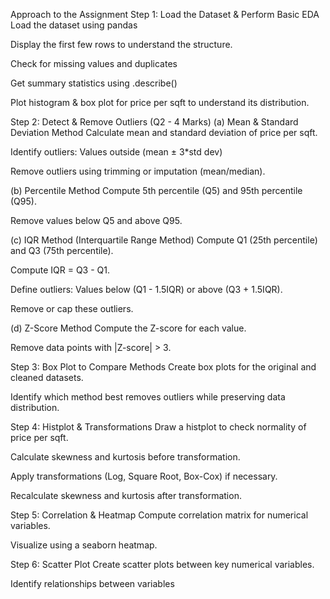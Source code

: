 Approach to the Assignment
Step 1: Load the Dataset & Perform Basic EDA 
Load the dataset using pandas

Display the first few rows to understand the structure.

Check for missing values and duplicates

Get summary statistics using .describe()

Plot histogram & box plot for price per sqft to understand its distribution.

Step 2: Detect & Remove Outliers (Q2 - 4 Marks)
(a) Mean & Standard Deviation Method
Calculate mean and standard deviation of price per sqft.

Identify outliers: Values outside (mean ± 3*std dev)

Remove outliers using trimming or imputation (mean/median).

(b) Percentile Method
Compute 5th percentile (Q5) and 95th percentile (Q95).

Remove values below Q5 and above Q95.

(c) IQR Method (Interquartile Range Method)
Compute Q1 (25th percentile) and Q3 (75th percentile).

Compute IQR = Q3 - Q1.

Define outliers: Values below (Q1 - 1.5IQR) or above (Q3 + 1.5IQR).

Remove or cap these outliers.

(d) Z-Score Method
Compute the Z-score for each value.

Remove data points with |Z-score| > 3.

Step 3: Box Plot to Compare Methods 
Create box plots for the original and cleaned datasets.

Identify which method best removes outliers while preserving data distribution.

Step 4: Histplot & Transformations
Draw a histplot to check normality of price per sqft.

Calculate skewness and kurtosis before transformation.

Apply transformations (Log, Square Root, Box-Cox) if necessary.

Recalculate skewness and kurtosis after transformation.

Step 5: Correlation & Heatmap 
Compute correlation matrix for numerical variables.

Visualize using a seaborn heatmap.

Step 6: Scatter Plot
Create scatter plots between key numerical variables.

Identify relationships between variables












